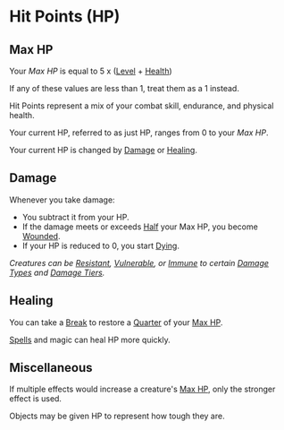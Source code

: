 # Hit Points (HP)

## Max HP

Your *Max HP* is equal to 5 x ([Level](../Progression/Level.md) + [Health](../Attributes/Health.md))

If any of these values are less than 1, treat them as a 1 instead.

Hit Points represent a mix of your combat skill, endurance, and physical health.

Your current HP, referred to as just HP, ranges from 0 to your *Max HP*.

Your current HP is changed by [Damage](Hit%20Points.md#Damage) or [Healing](Hit%20Points.md#Healing).

## Damage

Whenever you take damage:

- You subtract it from your HP.
- If the damage meets or exceeds [Half](../../Game%20Procedures/Core%20Procedures/Half.md) your Max HP, you become [Wounded](../../Game%20Procedures/Conditions/Wounded.md).
- If your HP is reduced to 0, you start [Dying](../../Game%20Procedures/Conditions/Dying.md).

*Creatures can be [Resistant](../../Game%20Procedures/Conditions/Resistant.md), [Vulnerable](../../Game%20Procedures/Conditions/Vulnerable.md), or [Immune](../../Game%20Procedures/Conditions/Immune.md) to certain [Damage Types](../../Game%20Procedures/Combat/Damage/Damage%20Types/{Damage%20Types}.md) and [Damage Tiers](../../Game%20Procedures/Combat/Damage/Damage%20Tiers/{Damage%20Tiers}.md).*

## Healing

You can take a [Break](../../Game%20Procedures/Core%20Procedures/Break.md) to restore a [Quarter](../../Game%20Procedures/Core%20Procedures/Half.md) of your [Max HP](Hit%20Points.md#Max%20HP).

[Spells](../../Magic/Spells.md) and magic can heal HP more quickly.

## Miscellaneous

If multiple effects would increase a creature's [Max HP](Hit%20Points.md#Max%20HP), only the stronger effect is used.

Objects may be given HP to represent how tough they are.
